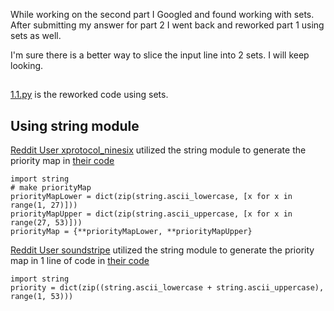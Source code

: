 While working on the second part I Googled and found working with sets. After submitting my answer for part 2 I went back and reworked part 1 using sets as well. 

I'm sure there is a better way to slice the input line into 2 sets. I will keep looking. 
##
[1.1.py](2022/Day3/1.1.py) is the reworked code using sets.  

## Using string module
[Reddit User xprotocol_ninesix](https://www.reddit.com/user/xprotocol_ninesix/) utilized the string module to generate the priority map in [their code](https://www.reddit.com/r/adventofcode/comments/zb865p/comment/iyuc2dc/?utm_source=share&utm_medium=web2x&context=3)

```
import string
# make priorityMap
priorityMapLower = dict(zip(string.ascii_lowercase, [x for x in range(1, 27)]))
priorityMapUpper = dict(zip(string.ascii_uppercase, [x for x in range(27, 53)]))
priorityMap = {**priorityMapLower, **priorityMapUpper}
```

[Reddit User soundstripe](https://www.reddit.com/user/soundstripe/) utilized the string module to generate the priority map in 1 line of code in [their code](https://www.reddit.com/r/adventofcode/comments/zb865p/comment/iyub5ob/?utm_source=share&utm_medium=web2x&context=3)
```
import string
priority = dict(zip((string.ascii_lowercase + string.ascii_uppercase), range(1, 53)))
```